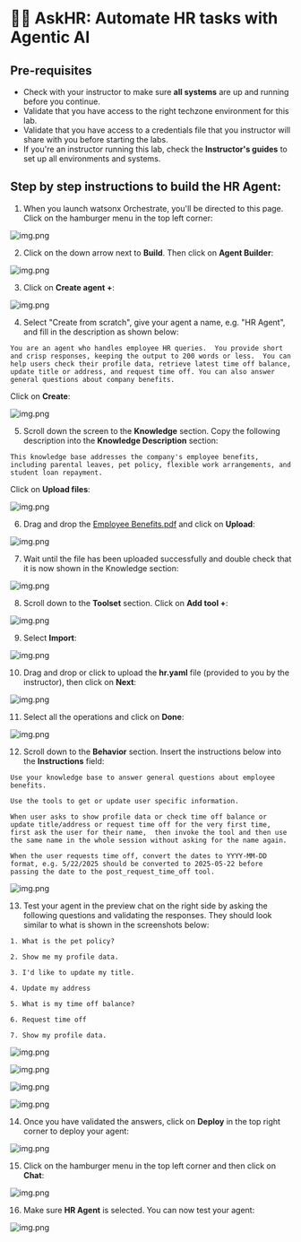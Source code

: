 
# 🧑‍💼 AskHR: Automate HR tasks with Agentic AI


## Pre-requisites

- Check with your instructor to make sure **all systems** are up and running before you continue.
- Validate that you have access to the right techzone environment for this lab.
- Validate that you have access to a credentials file that you instructor will share with you before starting the labs.
- If you're an instructor running this lab, check the **Instructor's guides** to set up all environments and systems.




## Step by step instructions to build the HR Agent:

1. When you launch watsonx Orchestrate, you'll be directed to this page. Click on the hamburger menu in the top left corner:

![img.png](../../../images/hr/step1.png)

2. Click on the down arrow next to **Build**.  Then click on **Agent Builder**:

![img.png](../../../images/hr/step2.png)

3. Click on **Create agent +**:

![img.png](../../../images/hr/step3.png)

4. Select "Create from scratch", give your agent a name, e.g. "HR Agent", and fill in the description as shown below:

```
You are an agent who handles employee HR queries.  You provide short and crisp responses, keeping the output to 200 words or less.  You can help users check their profile data, retrieve latest time off balance, update title or address, and request time off. You can also answer general questions about company benefits.
```  
Click on **Create**:

![img.png](../../../images/hr/hr_step4.png)

5. Scroll down the screen to the **Knowledge** section. Copy the following description into the **Knowledge Description** section:

```
This knowledge base addresses the company's employee benefits, including parental leaves, pet policy, flexible work arrangements, and student loan repayment.
```

Click on **Upload files**:

![img.png](../../../images/hr/hr_step5.png)

6. Drag and drop the [Employee Benefits.pdf](https://ibm.box.com/s/7job9kl0lt78pqiihdg7z018e1ivun1i) and click on **Upload**:

![img.png](../../../images/hr/hr_step6.png)  

7. Wait until the file has been uploaded successfully and double check that it is now shown in the Knowledge section:

![img.png](../../../images/hr/hr_step7.png)  

8. Scroll down to the **Toolset** section. Click on **Add tool +**:

![img.png](../../../images/hr/hr_step8.png)

9. Select **Import**:

![img.png](../../../images/hr/step13.png)

10. Drag and drop or click to upload the **hr.yaml** file (provided to you by the instructor), then click on **Next**:

![img.png](../../../images/hr/hr_step10.png)    

11. Select all the operations and click on **Done**:

![img.png](../../../images/hr/hr_step11.png)

12. Scroll down to the **Behavior** section. Insert the instructions below into the **Instructions** field:

```
Use your knowledge base to answer general questions about employee benefits. 

Use the tools to get or update user specific information.

When user asks to show profile data or check time off balance or update title/address or request time off for the very first time,  first ask the user for their name,  then invoke the tool and then use the same name in the whole session without asking for the name again.

When the user requests time off, convert the dates to YYYY-MM-DD format, e.g. 5/22/2025 should be converted to 2025-05-22 before passing the date to the post_request_time_off tool.
 ```

 ![img.png](../../../images/hr/hr_step12.png)

13. Test your agent in the preview chat on the right side by asking the following questions and validating the responses.  They should look similar to what is shown in the screenshots below:

```
1. What is the pet policy? 

2. Show me my profile data.

3. I'd like to update my title. 

4. Update my address

5. What is my time off balance?

6. Request time off

7. Show my profile data.

```

![img.png](../../../images/hr/hr_step13.png)

![img.png](../../../images/hr/hr_step13_2.png)

![img.png](../../../images/hr/hr_step13_3.png)

![img.png](../../../images/hr/hr_step13_4.png)

14. Once you have validated the answers, click on **Deploy** in the top right corner to deploy your agent:

![img.png](../../../images/hr/hr_step14.png)

15. Click on the hamburger menu in the top left corner and then click on **Chat**:

![img.png](../../../images/hr/hr_step15.png)

16. Make sure **HR Agent** is selected. You can now test your agent:

![img.png](../../../images/hr/hr_step16.png)
